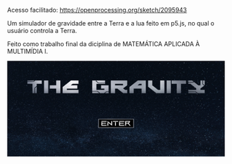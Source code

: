 Acesso facilitado: https://openprocessing.org/sketch/2095943

Um simulador de gravidade entre a Terra e a lua feito em p5.js, no qual o usuário controla a Terra.

Feito como trabalho final da diciplina de MATEMÁTICA APLICADA À MULTIMÍDIA I.

![alt text](image.png)
